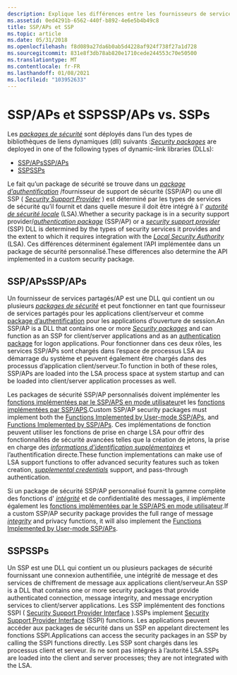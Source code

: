 ```yaml
---
description: Explique les différences entre les fournisseurs de services partagés/APs et les SSP.
ms.assetid: 0ed4291b-6562-440f-b892-4e6e5b4b49c8
title: SSP/APs et SSP
ms.topic: article
ms.date: 05/31/2018
ms.openlocfilehash: f8d089a27da6b0ab5d4228af924f738f27a1d728
ms.sourcegitcommit: 831e8f3db78ab820e1710cede244553c70e50500
ms.translationtype: MT
ms.contentlocale: fr-FR
ms.lasthandoff: 01/08/2021
ms.locfileid: "103952633"
---
```

# <a name="sspaps-vs-ssps"></a><span data-ttu-id="76838-103">SSP/APs et SSP</span><span class="sxs-lookup"><span data-stu-id="76838-103">SSP/APs vs. SSPs</span></span>

<span data-ttu-id="76838-104">Les [*packages de sécurité*](../secgloss/s-gly.md) sont déployés dans l’un des types de bibliothèques de liens dynamiques (dll) suivants :</span><span class="sxs-lookup"><span data-stu-id="76838-104">[*Security packages*](../secgloss/s-gly.md) are deployed in one of the following types of dynamic-link libraries (DLLs):</span></span>

-   [<span data-ttu-id="76838-105">SSP/APs</span><span class="sxs-lookup"><span data-stu-id="76838-105">SSP/APs</span></span>](#sspaps-vs-ssps)
-   [<span data-ttu-id="76838-106">SSP</span><span class="sxs-lookup"><span data-stu-id="76838-106">SSPs</span></span>](#sspaps-vs-ssps)

<span data-ttu-id="76838-107">Le fait qu’un package de sécurité se trouve dans un [*package d’authentification*](../secgloss/a-gly.md) /fournisseur de support de sécurité (SSP/AP) ou une dll SSP ( [*Security Support Provider*](../secgloss/s-gly.md) ) est déterminé par les types de services de sécurité qu’il fournit et dans quelle mesure il doit être intégré à l' [*autorité de sécurité locale*](../secgloss/l-gly.md) (LSA).</span><span class="sxs-lookup"><span data-stu-id="76838-107">Whether a security package is in a security support provider/[*authentication package*](../secgloss/a-gly.md) (SSP/AP) or a [*security support provider*](../secgloss/s-gly.md) (SSP) DLL is determined by the types of security services it provides and the extent to which it requires integration with the [*Local Security Authority*](../secgloss/l-gly.md) (LSA).</span></span> <span data-ttu-id="76838-108">Ces différences déterminent également l’API implémentée dans un package de sécurité personnalisé.</span><span class="sxs-lookup"><span data-stu-id="76838-108">These differences also determine the API implemented in a custom security package.</span></span>

## <a name="sspaps"></a><span data-ttu-id="76838-109">SSP/APs</span><span class="sxs-lookup"><span data-stu-id="76838-109">SSP/APs</span></span>

<span data-ttu-id="76838-110">Un fournisseur de services partagés/AP est une DLL qui contient un ou plusieurs [*packages de sécurité*](../secgloss/s-gly.md) et peut fonctionner en tant que fournisseur de services partagés pour les applications client/serveur et comme [package d’authentification](authentication-packages.md) pour les applications d’ouverture de session.</span><span class="sxs-lookup"><span data-stu-id="76838-110">An SSP/AP is a DLL that contains one or more [*Security packages*](../secgloss/s-gly.md) and can function as an SSP for client/server applications and as an [authentication package](authentication-packages.md) for logon applications.</span></span> <span data-ttu-id="76838-111">Pour fonctionner dans ces deux rôles, les services SSP/APs sont chargés dans l’espace de processus LSA au démarrage du système et peuvent également être chargés dans des processus d’application client/serveur.</span><span class="sxs-lookup"><span data-stu-id="76838-111">To function in both of these roles, SSP/APs are loaded into the LSA process space at system startup and can be loaded into client/server application processes as well.</span></span>

<span data-ttu-id="76838-112">Les packages de sécurité SSP/AP personnalisés doivent implémenter les [fonctions implémentées par le SSP/APS en mode utilisateur](authentication-functions.md)et les [fonctions implémentées par SSP/APS](authentication-functions.md).</span><span class="sxs-lookup"><span data-stu-id="76838-112">Custom SSP/AP security packages must implement both the [Functions Implemented by User-mode SSP/APs](authentication-functions.md), and [Functions Implemented by SSP/APs](authentication-functions.md).</span></span> <span data-ttu-id="76838-113">Ces implémentations de fonction peuvent utiliser les fonctions de prise en charge LSA pour offrir des fonctionnalités de sécurité avancées telles que la création de jetons, la prise en charge des [*informations d’identification supplémentaires*](../secgloss/s-gly.md) et l’authentification directe.</span><span class="sxs-lookup"><span data-stu-id="76838-113">These function implementations can make use of LSA support functions to offer advanced security features such as token creation, [*supplemental credentials*](../secgloss/s-gly.md) support, and pass-through authentication.</span></span>

<span data-ttu-id="76838-114">Si un package de sécurité SSP/AP personnalisé fournit la gamme complète des fonctions d' [*intégrité*](../secgloss/i-gly.md) et de confidentialité des messages, il implémente également les [fonctions implémentées par le SSP/APS en mode utilisateur](authentication-functions.md).</span><span class="sxs-lookup"><span data-stu-id="76838-114">If a custom SSP/AP security package provides the full range of message [*integrity*](../secgloss/i-gly.md) and privacy functions, it will also implement the [Functions Implemented by User-mode SSP/APs](authentication-functions.md).</span></span>

## <a name="ssps"></a><span data-ttu-id="76838-115">SSP</span><span class="sxs-lookup"><span data-stu-id="76838-115">SSPs</span></span>

<span data-ttu-id="76838-116">Un SSP est une DLL qui contient un ou plusieurs packages de sécurité fournissant une connexion authentifiée, une intégrité de message et des services de chiffrement de message aux applications client/serveur.</span><span class="sxs-lookup"><span data-stu-id="76838-116">An SSP is a DLL that contains one or more security packages that provide authenticated connection, message integrity, and message encryption services to client/server applications.</span></span> <span data-ttu-id="76838-117">Les SSP implémentent des fonctions SSPI ( [Security Support Provider Interface](sspi.md) ).</span><span class="sxs-lookup"><span data-stu-id="76838-117">SSPs implement [Security Support Provider Interface](sspi.md) (SSPI) functions.</span></span> <span data-ttu-id="76838-118">Les applications peuvent accéder aux packages de sécurité dans un SSP en appelant directement les fonctions SSPI.</span><span class="sxs-lookup"><span data-stu-id="76838-118">Applications can access the security packages in an SSP by calling the SSPI functions directly.</span></span> <span data-ttu-id="76838-119">Les SSP sont chargés dans les processus client et serveur. ils ne sont pas intégrés à l’autorité LSA.</span><span class="sxs-lookup"><span data-stu-id="76838-119">SSPs are loaded into the client and server processes; they are not integrated with the LSA.</span></span>

 

 
